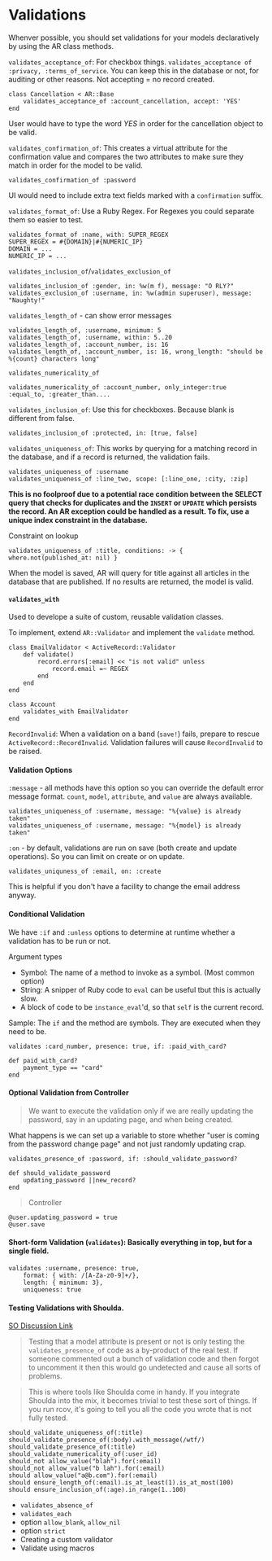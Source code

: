 # Validations

Whenver possible, you should set validations for your models declaratively by using the AR class methods.

`validates_acceptance_of`: For checkbox things. `validates_acceptance of :privacy, :terms_of_service`. You can keep this in the database or not, for auditing or other reasons. Not accepting = no record created.

    class Cancellation < AR::Base
        validates_acceptance_of :account_cancellation, accept: 'YES'
    end

User would have to type the word _YES_ in order for the cancellation object to be valid.

`validates_confirmation_of`: This creates a virtual attribute for the confirmation value and compares the two attributes to make sure they match in order for the model to be valid.

    validates_confirmation_of :password

UI would need to include extra text fields marked with a `confirmation` suffix.

`validates_format_of`: Use a Ruby Regex. For Regexes you could separate them so easier to test.

    validates_format_of :name, with: SUPER_REGEX
    SUPER_REGEX = #{DOMAIN}|#{NUMERIC_IP}
    DOMAIN = ...
    NUMERIC_IP = ...

`validates_inclusion_of`/`validates_exclusion_of`

    validates_inclusion_of :gender, in: %w(m f), message: "O RLY?"
    validates_exclusion_of :username, in: %w(admin superuser), message: "Naughty!"

`validates_length_of` - can show error messages

    validates_length_of, :username, minimum: 5
    validates_length_of, :username, within: 5..20
    validates_length_of, :account_number, is: 16
    validates_length_of, :account_number, is: 16, wrong_length: "should be %{count} characters long"

`validates_numericality_of`

    validates_numericality_of :account_number, only_integer:true
    :equal_to, :greater_than....

`validates_inclusion_of`: Use this for checkboxes. Because blank is different from false.

    validates_inclusion_of :protected, in: [true, false]

`validates_uniqueness_of`: This works by querying for a matching record in the database, and if a record is returned, the validation fails.

    validates_uniqueness_of :username
    validates_uniqueness_of :line_two, scope: [:line_one, :city, :zip]

__This is no foolproof due to a potential race condition between the SELECT query that checks for duplicates and the `INSERT` or `UPDATE` which persists the record. An AR exception could be handled as a result. To fix, use a unique index constraint in the database.__

Constraint on lookup

    validates_uniqueness_of :title, conditions: -> { where.not(published_at: nil) }

When the model is saved, AR will query for title against all articles in the database that are published. If no results are returned, the model is valid.

#### `validates_with`

Used to develope a suite of custom, reusable validation classes.

To implement, extend `AR::Validator` and implement the `validate` method.

    class EmailValidator < ActiveRecord::Validator
        def validate()
            record.errors[:email] << "is not valid" unless
                record.email =~ REGEX
            end
        end
    end

    class Account
        validates_with EmailValidator
    end

`RecordInvalid`: When a validation on a band (`save!`) fails, prepare to rescue `ActiveRecord::RecordInvalid`. Validation failures will cause `RecordInvalid` to be raised.

#### Validation Options

`:message` - all methods have this option so you can override the default error message format. `count`, `model`, `attribute`, and `value` are always available.

    validates_uniqueness_of :username, message: "%{value} is already taken"
    validates_uniqueness_of :username, message: "%{model} is already taken"

`:on` - by default, validations are run on save (both create and update operations). So you can limit on create or on update.

    validates_uniquness_of :email, on: :create

This is helpful if you don't have a facility to change the email address anyway.

#### Conditional Validation

We have `:if` and `:unless` options to determine at runtime whether a validation has to be run or not.

Argument types

- Symbol: The name of a method to invoke as a symbol. (Most common option)
- String: A snipper of Ruby code to `eval` can be useful tbut this is actually slow. 
- A block of code to be `instance_eval`'d, so that `self` is the current record. 

Sample: The `if` and the method are symbols. They are executed when they need to be.

    validates :card_number, presence: true, if: :paid_with_card?

    def paid_with_card?
        payment_type == "card"
    end

#### Optional Validation from Controller

> We want to execute the validation only if we are really updating the password, say in an updating page, and when being created.

What happens is we can set up a variable to store whether "user is coming from the password change page" and not just randomly updating crap.

    validates_presence_of :password, if: :should_validate_password?

    def should_validate_password
        updating_password ||new_record?
    end

> Controller

    @user.updating_password = true
    @user.save

#### Short-form Validation (`validates`): Basically everything in top, but for a single field.

    validates :username, presence: true,
        format: { with: /[A-Za-z0-9]+/},
        length: { minimum: 3},
        uniqueness: true

#### Testing Validations with Shoulda.

[SO Discussion Link](http://stackoverflow.com/questions/1880513/should-native-validations-be-tested-in-rails)

> Testing that a model attribute is present or not is only testing the `validates_presence_of` code as a by-product of the real test. If someone commented out a bunch of validation code and then forgot to uncomment it then this would go undetected and cause all sorts of problems.

> This is where tools like Shoulda come in handy. If you integrate Shoulda into the mix, it becomes trivial to test these sort of things. If you run rcov, it's going to tell you all the code you wrote that is not fully tested.

    should_validate_uniqueness_of(:title)
    should_validate_presence_of(:body).with_message(/wtf/)
    should_validate_presence_of(:title)
    should_validate_numericality_of(:user_id)
    should_not allow_value("blah").for(:email)
    should_not allow_value("b lah").for(:email)
    should allow_value("a@b.com").for(:email)
    should ensure_length_of(:email).is_at_least(1).is_at_most(100)
    should ensure_inclusion_of(:age).in_range(1..100)

- `validates_absence_of`
- `validates_each`
- option `allow_blank`, `allow_nil`
- option `strict`
- Creating a custom validator
- Validate using macros
